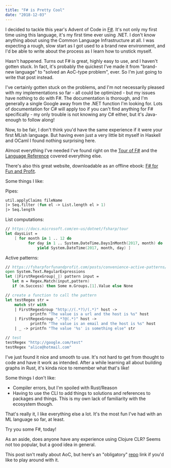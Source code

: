 ```yaml
---
title: "F# is Pretty Cool"
date: "2018-12-03"
---
```


I decided to tackle this year's Advent of Code in [F#](https://fsharp.org/). It's not only my first time using this language, it's my first time ever using .NET. I don't know anything about using the Common Language Infrastructure at all. I was expecting a rough, slow start as I got used to a brand new environment, and I'd be able to write about the process as I learn how to unstick myself.

Hasn't happened. Turns out F# is great, highly easy to use, and I haven't gotten stuck. In fact, it's probably the quickest I've made it from "brand-new language" to "solved an AoC-type problem", ever. So I'm just going to write that post instead.

I've certainly gotten stuck on the problems, and I'm not necessarily pleased with my implementations so far - all could be optimized - but my issues have nothing to do with F#. The documentation is thorough, and I'm generally a single Google away from the .NET function I'm looking for. Lots of documentation for C# will apply too if you can't find anything for F# specifically - my only trouble is not knowing any C# either, but it's Java-enough to follow along!

Now, to be fair, I don't think you'd have the same experience if it were your first MLish language. But having even just a very little bit myself in Haskell and OCaml I found nothing surprising here.

Almost everything I've needed I've found right on the [Tour of F#](https://docs.microsoft.com/en-us/dotnet/fsharp/tour) and the [Language Reference](https://docs.microsoft.com/en-us/dotnet/fsharp/language-reference/) covered everything else.

There's also this great website, downloadable as an offline ebook: [F# for Fun and Profit](https://fsharpforfunandprofit.com/).

Some things I like:

Pipes:

```fsharp
util.applyClaims fileName
|> Seq.filter (fun el -> List.length el > 1)
|> Seq.length
```

List computations:

```fsharp
// https://docs.microsoft.com/en-us/dotnet/fsharp/tour
let daysList =
    [ for month in 1 .. 12 do
          for day in 1 .. System.DateTime.DaysInMonth(2017, month) do
              yield System.DateTime(2017, month, day) ]
```

Active patterns:

```fsharp
// https://fsharpforfunandprofit.com/posts/convenience-active-patterns/
open System.Text.RegularExpressions
let (|FirstRegexGroup|_|) pattern input =
   let m = Regex.Match(input,pattern)
   if (m.Success) then Some m.Groups.[1].Value else None

// create a function to call the pattern
let testRegex str =
    match str with
    | FirstRegexGroup "http://(.*?)/(.*)" host ->
           printfn "The value is a url and the host is %s" host
    | FirstRegexGroup ".*?@(.*)" host ->
           printfn "The value is an email and the host is %s" host
    | _ -> printfn "The value '%s' is something else" str

// test
testRegex "http://google.com/test"
testRegex "alice@hotmail.com"

```

I've just found it nice and smooth to use. It's not hard to get from thought to code and have it work as intended. After a while learning all about building graphs in Rust, it's kinda nice to remember what that's like!

Some things I don't like:

- Compiler errors, but I'm spoiled with Rust/Reason
- Having to use the CLI to add things to solutions and references to packages and things. This is my own lack of familiarity with the ecosystem though.

That's really it, I like everything else a lot. It's the most fun I've had with an ML language so far, at least.

Try you some F#, today!

As an aside, does anyone have any experience using Clojure CLR? Seems not too popular, but a good idea in general.

This post isn't really about AoC, but here's an "obligatory" [repo](https://github.com/deciduously/aoc2018) link if you'd like to play around with it.
